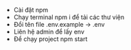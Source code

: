 - Cài đặt npm
- Chạy terminal npm i để tải các thư viện
- Đổi tên file .env.example -> .env
- Liên hệ admin để lấy env
- Để chạy project npm start
